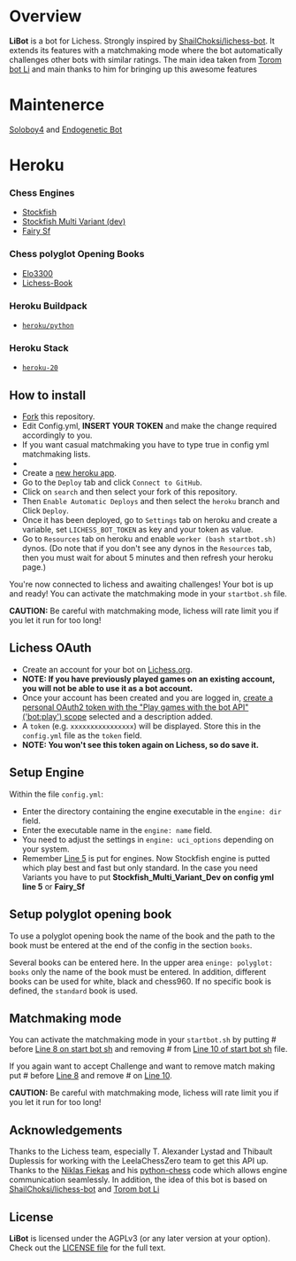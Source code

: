 # Overview

**LiBot** is a bot for Lichess. Strongly inspired by [ShailChoksi/lichess-bot](https://github.com/ShailChoksi/lichess-bot). It extends its features with a matchmaking mode where the bot automatically challenges other bots with similar ratings.
 The main idea taken from [Torom bot Li](https://github.com/Torom/BotLi) and main thanks to him for  bringing up this awesome features

# Maintenerce 
[Soloboy4](https://lichess.org/@/Soloboy4) and [Endogenetic Bot](https://lichess.org/@/Endogenetic-Bot)

# Heroku

### Chess Engines

- [Stockfish](https://github.com/official-stockfish/Stockfish)
- [Stockfish Multi Variant (dev)](https://github.com/ddugovic/Stockfish)
- [Fairy Sf](https://github.com/Lichess-Bot/Lichess-bot-BotLi-/blob/main/engines/fairy-sf)

### Chess polyglot Opening Books

- [Elo3300](https://github.com/Lichess-Bot/Lichess-bot-BotLi-/raw/main/engines/elo3300.bin) 
- [Lichess-Book](https://github.com/Lichess-Bot/Lichess-bot-BotLi-/raw/main/engines/lichess-book.bin)

### Heroku Buildpack

- [`heroku/python`](https://elements.heroku.com/buildpacks/heroku/heroku-buildpack-python)

### Heroku Stack

- [`heroku-20`](https://devcenter.heroku.com/articles/heroku-20-stack)

## How to install

- [Fork](https://github.com/Lichess-Bot/ToromLI-Bot-Heroku/fork) this repository.
- Edit Config.yml,  __INSERT YOUR TOKEN__ and make the change required accordingly to you. 
- If you want casual matchmaking you have to type true in config yml matchmaking lists.
- 
- Create a [new heroku app](https://dashboard.heroku.com/new-app).
- Go to the `Deploy` tab and click `Connect to GitHub`.
- Click on `search` and then select your fork of this repository.
- Then `Enable Automatic Deploys` and then select the `heroku` branch and Click `Deploy`.
- Once it has been deployed, go to `Settings` tab on heroku and create a variable, set `LICHESS_BOT_TOKEN` as key and your token as value.
- Go to `Resources` tab on heroku and enable `worker (bash startbot.sh)` dynos. (Do note that if you don't see any dynos in the `Resources` tab, then you must wait for about 5 minutes and then refresh your heroku page.)

You're now connected to lichess and awaiting challenges! Your bot is up and ready! You can activate the matchmaking mode in your `startbot.sh` file.

__CAUTION:__ Be careful with matchmaking mode, lichess will rate limit you if you let it run for too long!

## Lichess OAuth
- Create an account for your bot on [Lichess.org](https://lichess.org/signup).
- **NOTE: If you have previously played games on an existing account, you will not be able to use it as a bot account.**
- Once your account has been created and you are logged in, [create a personal OAuth2 token with the "Play games with the bot API" ('bot:play') scope](https://lichess.org/account/oauth/token/create?scopes[]=bot:play&description=lichess-bot) selected and a description added.
- A `token` (e.g. `xxxxxxxxxxxxxxxx`) will be displayed. Store this in the `config.yml` file as the `token` field.
- **NOTE: You won't see this token again on Lichess, so do save it.**

## Setup Engine
Within the file `config.yml`:
- Enter the directory containing the engine executable in the `engine: dir` field.
- Enter the executable name in the `engine: name` field.
- You need to adjust the settings in `engine: uci_options` depending on your system.
- Remember [Line 5](https://github.com/Lichess-Bot/BotLi/blob/c1020fa1ec57f55b669855290620fc36d1eaa79f/config.yml#L5) is put for engines. Now Stockfish engine is putted which play best and fast but only standard. In the case you need Variants you have to put **Stockfish_Multi_Variant_Dev on config yml line 5** or **Fairy_Sf**

## Setup polyglot opening book
To use a polyglot opening book the name of the book and the path to the book must be entered at the end of the config in the section `books`.

Several books can be entered here. In the upper area `eninge: polyglot: books` only the name of the book must be entered. In addition, different books can be used for white, black and chess960. If no specific book is defined, the `standard` book is used.

## Matchmaking mode

You can activate the matchmaking mode in your `startbot.sh` by putting # before [Line 8  on start bot sh](https://github.com/Lichess-Bot/Lichess-bot-BotLi-/blob/8ccd3f387923cff5766a8276924ddf9d43f1d8cc/startbot.sh#L8) and removing # from [Line 10 of start bot sh](https://github.com/Lichess-Bot/Lichess-bot-BotLi-/blob/8ccd3f387923cff5766a8276924ddf9d43f1d8cc/startbot.sh#L10) file.


If you again want to accept Challenge and want to remove match making put # before [Line 8](https://github.com/Lichess-Bot/Lichess-bot-BotLi-/blob/8ccd3f387923cff5766a8276924ddf9d43f1d8cc/startbot.sh#L8) and remove # on [Line 10](https://github.com/Lichess-Bot/Lichess-bot-BotLi-/blob/8ccd3f387923cff5766a8276924ddf9d43f1d8cc/startbot.sh#L10).

__CAUTION:__ Be careful with matchmaking mode, lichess will rate limit you if you let it run for too long!

## Acknowledgements
Thanks to the Lichess team, especially T. Alexander Lystad and Thibault Duplessis for working with the LeelaChessZero team to get this API up. Thanks to the [Niklas Fiekas](https://github.com/niklasf) and his [python-chess](https://github.com/niklasf/python-chess) code which allows engine communication seamlessly. In addition, the idea of this bot is based on [ShailChoksi/lichess-bot](https://github.com/ShailChoksi/lichess-bot) and
 [Torom bot Li ](https://github.com/Torom/BotLi)
## License
**LiBot** is licensed under the AGPLv3 (or any later version at your option). Check out the [LICENSE file](/LICENSE) for the full text. 
